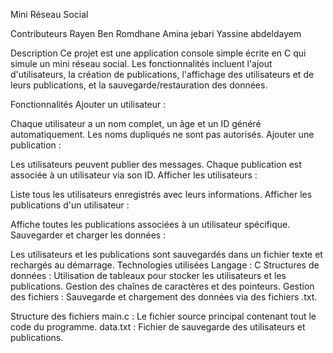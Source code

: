 Mini Réseau Social

Contributeurs
Rayen Ben Romdhane 
Amina jebari 
Yassine abdeldayem

Description
Ce projet est une application console simple écrite en C qui simule un mini réseau social. Les fonctionnalités incluent l'ajout d'utilisateurs, la création de publications, l'affichage des utilisateurs et de leurs publications, et la sauvegarde/restauration des données.

Fonctionnalités
Ajouter un utilisateur :

Chaque utilisateur a un nom complet, un âge et un ID généré automatiquement.
Les noms dupliqués ne sont pas autorisés.
Ajouter une publication :

Les utilisateurs peuvent publier des messages.
Chaque publication est associée à un utilisateur via son ID.
Afficher les utilisateurs :

Liste tous les utilisateurs enregistrés avec leurs informations.
Afficher les publications d'un utilisateur :

Affiche toutes les publications associées à un utilisateur spécifique.
Sauvegarder et charger les données :

Les utilisateurs et les publications sont sauvegardés dans un fichier texte et rechargés au démarrage.
Technologies utilisées
Langage : C
Structures de données :
Utilisation de tableaux pour stocker les utilisateurs et les publications.
Gestion des chaînes de caractères et des pointeurs.
Gestion des fichiers :
Sauvegarde et chargement des données via des fichiers .txt.

Structure des fichiers
main.c : Le fichier source principal contenant tout le code du programme.
data.txt : Fichier de sauvegarde des utilisateurs et publications.


